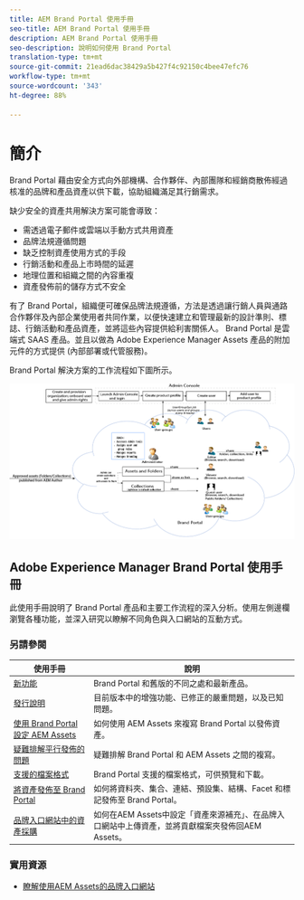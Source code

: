 ```yaml
---
title: AEM Brand Portal 使用手冊
seo-title: AEM Brand Portal 使用手冊
description: AEM Brand Portal 使用手冊
seo-description: 說明如何使用 Brand Portal
translation-type: tm+mt
source-git-commit: 21ead6dac38429a5b427f4c92150c4bee47efc76
workflow-type: tm+mt
source-wordcount: '343'
ht-degree: 88%

---
```



# 簡介

Brand Portal 藉由安全方式向外部機構、合作夥伴、內部團隊和經銷商散佈經過核准的品牌和產品資產以供下載，協助組織滿足其行銷需求。

缺少安全的資產共用解決方案可能會導致：

* 需透過電子郵件或雲端以手動方式共用資產
* 品牌法規遵循問題
* 缺乏控制資產使用方式的手段
* 行銷活動和產品上市時間的延遲
* 地理位置和組織之間的內容重複
* 資產發佈前的儲存方式不安全

有了 Brand Portal，組織便可確保品牌法規遵循，方法是透過讓行銷人員與通路合作夥伴及內部企業使用者共同作業，以便快速建立和管理最新的設計準則、標誌、行銷活動和產品資產，並將這些內容提供給利害關係人。
Brand Portal 是雲端式 SAAS 產品。並且以做為 Adobe Experience Manager Assets 產品的附加元件的方式提供 (內部部署或代管服務)。

Brand Portal 解決方案的工作流程如下圖所示。

![](assets/BPWorkflow1.png)

## Adobe Experience Manager Brand Portal 使用手冊

此使用手冊說明了 Brand Portal 產品和主要工作流程的深入分析。使用左側邊欄瀏覽各種功能，並深入研究以瞭解不同角色與入口網站的互動方式。

### 另請參閱

| 使用手冊 | 說明 |
|--- |---|
| [新功能](whats-new.md) | Brand Portal 和舊版的不同之處和最新產品。 |
| [發行說明](brand-portal-release-notes.md) | 目前版本中的增強功能、已修正的嚴重問題，以及已知問題。 |
| [使用 Brand Portal 設定 AEM Assets](../using/configure-aem-assets-with-brand-portal.md) | 如何使用 AEM Assets 來複寫 Brand Portal 以發佈資產。 |
| [疑難排解平行發佈的問題](troubleshoot-parallel-publishing.md) | 疑難排解 Brand Portal 和 AEM Assets 之間的複寫。 |
| [支援的檔案格式](brand-portal-supported-formats.md) | Brand Portal 支援的檔案格式，可供預覽和下載。 |
| [將資產發佈至 Brand Portal](brand-portal-sharing-folders.md) | 如何將資料夾、集合、連結、預設集、結構、Facet 和標記發佈至 Brand Portal。 |
| [品牌入口網站中的資產採購](brand-portal-asset-sourcing.md) | 如何在AEM Assets中設定「資產來源補充」、在品牌入口網站中上傳資產，並將貢獻檔案夾發佈回AEM Assets。 |

### 實用資源

* [瞭解使用AEM Assets的品牌入口網站](https://helpx.adobe.com/experience-manager/kt/assets/using/brand-portal-article-understand.html)
